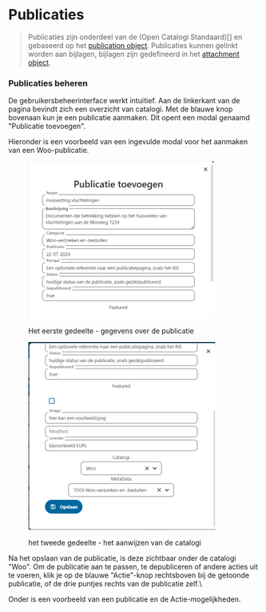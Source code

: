 # Publicaties

> Publicaties zijn onderdeel van de (Open Catalogi Standaard)[] en gebaseerd op het [publication object](https://conduction.stoplight.io/docs/open-catalogi/9bebd6bf4fe35-publication). Publicaties kunnen gelinkt worden aan bijlagen, bijlagen zijn gedefineerd in het [attachment object](https://conduction.stoplight.io/docs/open-catalogi/9zm7p6fnazuod-attachment).

### Publicaties beheren

De gebruikersbeheerinterface werkt intuïtief. Aan de linkerkant van de pagina bevindt zich een overzicht van catalogi. Met de blauwe knop bovenaan kun je een publicatie aanmaken. Dit opent een modal genaamd "Publicatie toevoegen".

Hieronder is een voorbeeld van een ingevulde modal voor het aanmaken van een Woo-publicatie.

<div align="left">

<figure><img src="../assets/oc_publicatie_toevoegen_form_1.png" alt="" width="371"><figcaption><p>Het eerste gedeelte - gegevens over de publicatie</p></figcaption></figure>

<figure><img src="../assets/Open-Catalogi-Nextcloud.png" alt="" width="374"><figcaption><p>het tweede gedeelte - het aanwijzen van de catalogi</p></figcaption></figure>

</div>

Na het opslaan van de publicatie, is deze zichtbaar onder de catalogi "Woo". Om de publicatie aan te passen, te depubliceren of andere acties uit te voeren, klik je op de blauwe "Actie"-knop rechtsboven bij de getoonde publicatie, of de drie puntjes rechts van de publicatie zelf.\

Onder is een voorbeeld van een publicatie en de Actie-mogelijkheden.

<figure><img src="../.assets/oc_publicatie_acties.png" alt="" width="375"><figcaption></figcaption></figure>
